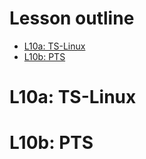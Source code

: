 # Lesson outline
- [L10a: TS-Linux](https://github.com/audrey617/CS6210-Advanced-Operating-Systems-Notes/blob/main/L10_RT%20and%20Multimedia.md#l10a-ts-linux)
- [L10b: PTS](https://github.com/audrey617/CS6210-Advanced-Operating-Systems-Notes/blob/main/L10_RT%20and%20Multimedia.md#l10b-pts)

# L10a: TS-Linux
<!-- <h2></h2>

<p align="center">
   <img src="" alt="drawing" width="500"/>
</p>

<ul>
  <li></li> 
  <li></li> 
  <li></li> 

</ul> -->

# L10b: PTS
<!-- <h2></h2>

<p align="center">
   <img src="" alt="drawing" width="500"/>
</p>

<ul>
  <li></li> 
  <li></li> 
  <li></li> 

</ul> -->
